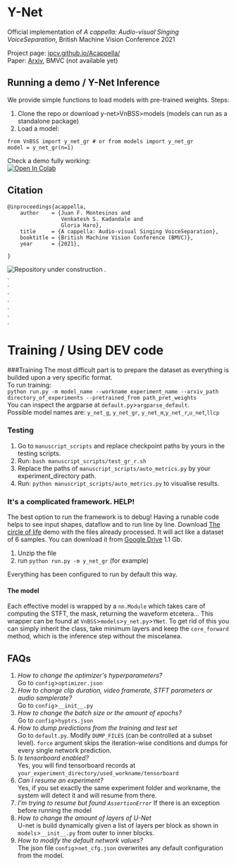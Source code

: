 # Y-Net

Official implementation of  *A cappella: Audio-visual Singing VoiceSeparation*, British Machine Vision Conference 2021

Project page: [ipcv.github.io/Acappella/](https://ipcv.github.io/Acappella/)  
Paper: [Arxiv](https://arxiv.org/abs/2104.09946), BMVC (not available yet)  


## Running a demo / Y-Net Inference

We provide simple functions to load models with pre-trained weights. Steps:

1. Clone the repo or download y-net>VnBSS>models (models can run as a standalone package)
2. Load a model:

```
from VnBSS import y_net_gr # or from models import y_net_gr 
model = y_net_gr(n=1)
```
Check a demo fully working:  
[![Open In Colab](https://colab.research.google.com/assets/colab-badge.svg)](https://colab.research.google.com/drive/1jFDy9vkuXDqyS63y0SCHkNTb7p494fSp?usp=sharing)

## Citation
```
@inproceedings{acappella,
    author    = {Juan F. Montesinos and
                 Venkatesh S. Kadandale and
                 Gloria Haro},
    title     = {A cappella: Audio-visual Singing VoiceSeparation},
    booktitle = {British Machine Vision Conference (BMVC)},
    year      = {2021},

}
```
![Repository under construction](https://ps.w.org/easy-under-construction/assets/banner-772x250.png?rev=2417171)
.  
.  
.  
.  
.  
.  
.  
.  

# Training / Using DEV code
###Training
The most difficult part is to prepare the dataset as everything is builded upon a very specific format.  
To run training:  
`python run.py -m model_name --workname experiment_name --arxiv_path directory_of_experiments --pretrained_from path_pret_weights`  
You can inspect the argparse at `default.py`>`argparse_default`.  
Possible model names are: `y_net_g`, `y_net_gr`, `y_net_m`,`y_net_r`,`u_net`,`llcp`
### Testing
1. Go to `manuscript_scripts` and replace  checkpoint paths by yours  in the testing scripts. 
2. Run: `bash manuscript_scripts/test_gr_r.sh`
3. Replace the paths of `manuscript_scripts/auto_metrics.py` by your experiment_directory path.  
4. Run: `python manuscript_scripts/auto_metrics.py` to visualise results.  

### It's a complicated framework. HELP!
The best option to run the framework is to debug! Having a runable code helps to see input shapes, dataflow and
to run line by line. Download [The circle of life](https://ipcv.github.io/Acappella/dataset/) demo with the files
already processed. It will act like a dataset of 6 samples. You can download it from
[Google Drive](https://drive.google.com/file/d/1An3kalwUpyPWpeH_urJchWsWaffVj3_J/view?usp=sharing) 1.1 Gb.
1. Unzip the file  
2. run `python run.py -m y_net_gr` (for example)  

Everything has been configured to run by default this way.


#### The model
Each effective model is wrapped by a `nn.Module` which takes care of computing the STFT, the mask, returning the waveform
etcetera... This wrapper can be found at `VnBSS`>`models`>`y_net.py`>`YNet`. To get rid of this you can simply inherit the class,
take minimum layers and keep the `core_forward` method, which is the inference step without the miscelanea.  


## FAQs  
1. *How to change the optimizer's hyperparameters?*  
Go to `config`>`optimizer.json`  
2. *How to change clip duration, video framerate, STFT parameters or audio samplerate?*  
Go to `config`>`__init__.py`  
3. *How to change the batch size or the amount of epochs?*  
Go to `config`>`hyptrs.json`  
4. *How to dump predictions from the training and test set*  
Go to `default.py`. Modify `DUMP_FILES` (can be controlled at a subset level). `force` argument 
   skips the iteration-wise conditions and dumps for every single network prediction.  
5. *Is tensorboard enabled?*  
Yes, you will find tensorboard records at `your_experiment_directory/used_workname/tensorboard`  
6. *Can I resume an experiment?*  
Yes, if you set exactly the same experiment folder and workname, the system will detect it and will resume from there.  
7. *I'm trying to resume but found `AssertionError`*
If there is an exception before running the model
8. *How to change the amount of layers of U-Net*  
U-net is  build dynamically given a list of layers per block as shown in `models`>`__init__.py` from outer to inner blocks.  
9. *How to modify the default network values?*  
The json file `config`>`net_cfg.json` overwrites any default configuration from the model. 